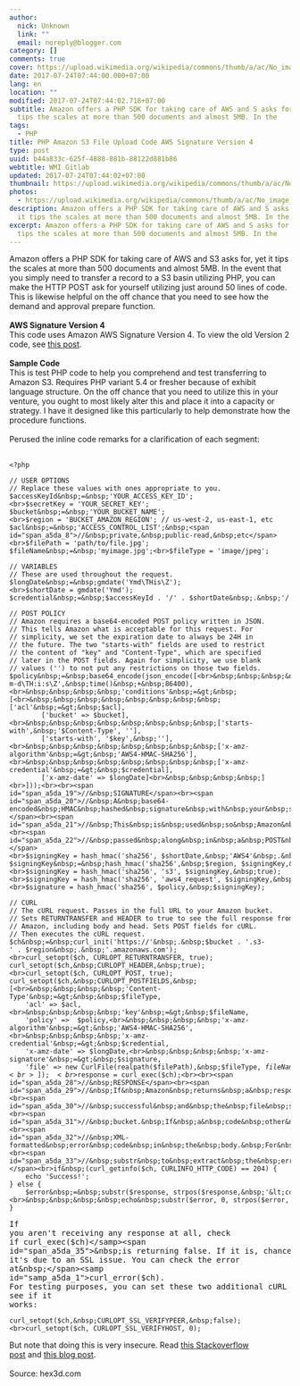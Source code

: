 ```yaml
---
author:
  nick: Unknown
  link: ""
  email: noreply@blogger.com
category: []
comments: true
cover: https://upload.wikimedia.org/wikipedia/commons/thumb/a/ac/No_image_available.svg/2048px-No_image_available.svg.png
date: 2017-07-24T07:44:00.000+07:00
lang: en
location: ""
modified: 2017-07-24T07:44:02.718+07:00
subtitle: Amazon offers a PHP SDK for taking care of AWS and S asks for, yet it
  tips the scales at more than 500 documents and almost 5MB. In the
tags:
  - PHP
title: PHP Amazon S3 File Upload Code AWS Signature Version 4
type: post
uuid: b44a833c-625f-4888-881b-88122d881b86
webtitle: WMI Gitlab
updated: 2017-07-24T07:44:02+07:00
thumbnail: https://upload.wikimedia.org/wikipedia/commons/thumb/a/ac/No_image_available.svg/2048px-No_image_available.svg.png
photos:
  - https://upload.wikimedia.org/wikipedia/commons/thumb/a/ac/No_image_available.svg/2048px-No_image_available.svg.png
description: Amazon offers a PHP SDK for taking care of AWS and S asks for, yet
  it tips the scales at more than 500 documents and almost 5MB. In the
excerpt: Amazon offers a PHP SDK for taking care of AWS and S asks for, yet it
  tips the scales at more than 500 documents and almost 5MB. In the
---
```


<span id="span_a5da_0">Amazon offers a PHP SDK for taking care of AWS and S3 asks for, yet it tips the scales at more than 500 documents and almost 5MB. In the event that you simply need to transfer a record to a S3 basin utilizing PHP, you can make the HTTP POST ask for yourself utilizing just around 50 lines of code. This is likewise helpful on the off chance that you need to see how the demand and approval prepare function.</span><br><br id="br_a5da_1"><b id="b_a5da_0">AWS Signature Version 4</b><br><span id="span_a5da_1">This code uses Amazon AWS Signature Version 4. To view the old Version 2 code, see&nbsp;</span><a href="https://www.h3xed.com/programming/simple-php-code-for-uploading-a-file-to-an-amazon-s3-bucket" id="a_a5da_0" rel="noopener noreferer nofollow">this post</a><span id="span_a5da_2">.</span><br><br id="br_a5da_4"><b id="b_a5da_1">Sample Code</b><br>This is test PHP code to help you comprehend and test transferring to Amazon S3. Requires PHP variant 5.4 or fresher because of exhibit language structure. On the off chance that you need to utilize this in your venture, you ought to most likely alter this and place it into a capacity or strategy. I have it designed like this particularly to help demonstrate how the procedure functions.<br><br>Perused the inline code remarks for a clarification of each segment:<br><br id="br_a5da_9"><pre><code id="code_a5da_0">&lt;?php<br><br><span id="span_a5da_5">//&nbsp;USER&nbsp;OPTIONS</span><br><span id="span_a5da_6">//&nbsp;Replace&nbsp;these&nbsp;values&nbsp;with&nbsp;ones&nbsp;appropriate&nbsp;to&nbsp;you.</span><br>$accessKeyId&nbsp;=&nbsp;'YOUR_ACCESS_KEY_ID';<br>$secretKey&nbsp;=&nbsp;'YOUR_SECRET_KEY';<br>$bucket&nbsp;=&nbsp;'YOUR_BUCKET_NAME';<br>$region&nbsp;=&nbsp;'BUCKET_AMAZON_REGION';&nbsp;<span id="span_a5da_7">//&nbsp;us-west-2,&nbsp;us-east-1,&nbsp;etc</span><br>$acl&nbsp;=&nbsp;'ACCESS_CONTROL_LIST';&nbsp;<span id="span_a5da_8">//&nbsp;private,&nbsp;public-read,&nbsp;etc</span><br>$filePath&nbsp;=&nbsp;'path/to/file.jpg';<br>$fileName&nbsp;=&nbsp;'myimage.jpg';<br>$fileType&nbsp;=&nbsp;'image/jpeg';<br><br><span id="span_a5da_9">//&nbsp;VARIABLES</span><br><span id="span_a5da_10">//&nbsp;These&nbsp;are&nbsp;used&nbsp;throughout&nbsp;the&nbsp;request.</span><br>$longDate&nbsp;=&nbsp;gmdate('Ymd\THis\Z');<br>$shortDate&nbsp;=&nbsp;gmdate('Ymd');<br>$credential&nbsp;=&nbsp;$accessKeyId&nbsp;.&nbsp;'/'&nbsp;.&nbsp;$shortDate&nbsp;.&nbsp;'/'&nbsp;.&nbsp;$region&nbsp;.&nbsp;'/s3/aws4_request';<br><br><span id="span_a5da_11">//&nbsp;POST&nbsp;POLICY</span><br><span id="span_a5da_12">//&nbsp;Amazon&nbsp;requires&nbsp;a&nbsp;base64-encoded&nbsp;POST&nbsp;policy&nbsp;written&nbsp;in&nbsp;JSON.</span><br><span id="span_a5da_13">//&nbsp;This&nbsp;tells&nbsp;Amazon&nbsp;what&nbsp;is&nbsp;acceptable&nbsp;for&nbsp;this&nbsp;request.&nbsp;For</span><br><span id="span_a5da_14">//&nbsp;simplicity,&nbsp;we&nbsp;set&nbsp;the&nbsp;expiration&nbsp;date&nbsp;to&nbsp;always&nbsp;be&nbsp;24H&nbsp;in&nbsp;</span><br><span id="span_a5da_15">//&nbsp;the&nbsp;future.&nbsp;The&nbsp;two&nbsp;"starts-with"&nbsp;fields&nbsp;are&nbsp;used&nbsp;to&nbsp;restrict</span><br><span id="span_a5da_16">//&nbsp;the&nbsp;content&nbsp;of&nbsp;"key"&nbsp;and&nbsp;"Content-Type",&nbsp;which&nbsp;are&nbsp;specified</span><br><span id="span_a5da_17">//&nbsp;later&nbsp;in&nbsp;the&nbsp;POST&nbsp;fields.&nbsp;Again&nbsp;for&nbsp;simplicity,&nbsp;we&nbsp;use&nbsp;blank</span><br><span id="span_a5da_18">//&nbsp;values&nbsp;('')&nbsp;to&nbsp;not&nbsp;put&nbsp;any&nbsp;restrictions&nbsp;on&nbsp;those&nbsp;two&nbsp;fields.</span><br>$policy&nbsp;=&nbsp;base64_encode(json_encode([<br>&nbsp;&nbsp;&nbsp;&nbsp;'expiration'&nbsp;=&gt;&nbsp;gmdate('Y-m-d\TH:i:s\Z',&nbsp;time()&nbsp;+&nbsp;86400),<br>&nbsp;&nbsp;&nbsp;&nbsp;'conditions'&nbsp;=&gt;&nbsp;[<br>&nbsp;&nbsp;&nbsp;&nbsp;&nbsp;&nbsp;&nbsp;&nbsp;['acl'&nbsp;=&gt;&nbsp;$acl],<br>&nbsp;&nbsp;&nbsp;&nbsp;&nbsp;&nbsp;&nbsp;&nbsp;['bucket'&nbsp;=&gt;&nbsp;$bucket],<br>&nbsp;&nbsp;&nbsp;&nbsp;&nbsp;&nbsp;&nbsp;&nbsp;['starts-with',&nbsp;'$Content-Type',&nbsp;''],<br>&nbsp;&nbsp;&nbsp;&nbsp;&nbsp;&nbsp;&nbsp;&nbsp;['starts-with',&nbsp;'$key',&nbsp;''],<br>&nbsp;&nbsp;&nbsp;&nbsp;&nbsp;&nbsp;&nbsp;&nbsp;['x-amz-algorithm'&nbsp;=&gt;&nbsp;'AWS4-HMAC-SHA256'],<br>&nbsp;&nbsp;&nbsp;&nbsp;&nbsp;&nbsp;&nbsp;&nbsp;['x-amz-credential'&nbsp;=&gt;&nbsp;$credential],<br>&nbsp;&nbsp;&nbsp;&nbsp;&nbsp;&nbsp;&nbsp;&nbsp;['x-amz-date'&nbsp;=&gt;&nbsp;$longDate]<br>&nbsp;&nbsp;&nbsp;&nbsp;]<br>]));<br><br><span id="span_a5da_19">//&nbsp;SIGNATURE</span><br><span id="span_a5da_20">//&nbsp;A&nbsp;base64-encoded&nbsp;HMAC&nbsp;hashed&nbsp;signature&nbsp;with&nbsp;your&nbsp;secret&nbsp;key.</span><br><span id="span_a5da_21">//&nbsp;This&nbsp;is&nbsp;used&nbsp;so&nbsp;Amazon&nbsp;can&nbsp;verify&nbsp;your&nbsp;request,&nbsp;and&nbsp;will&nbsp;be</span><br><span id="span_a5da_22">//&nbsp;passed&nbsp;along&nbsp;in&nbsp;a&nbsp;POST&nbsp;field&nbsp;later.</span><br>$signingKey&nbsp;=&nbsp;hash_hmac('sha256',&nbsp;$shortDate,&nbsp;'AWS4'&nbsp;.&nbsp;$secretKey,&nbsp;true);<br>$signingKey&nbsp;=&nbsp;hash_hmac('sha256',&nbsp;$region,&nbsp;$signingKey,&nbsp;true);<br>$signingKey&nbsp;=&nbsp;hash_hmac('sha256',&nbsp;'s3',&nbsp;$signingKey,&nbsp;true);<br>$signingKey&nbsp;=&nbsp;hash_hmac('sha256',&nbsp;'aws4_request',&nbsp;$signingKey,&nbsp;true);<br>$signature&nbsp;=&nbsp;hash_hmac('sha256',&nbsp;$policy,&nbsp;$signingKey);<br><br><span id="span_a5da_23">//&nbsp;CURL</span><br><span id="span_a5da_24">//&nbsp;The&nbsp;cURL&nbsp;request.&nbsp;Passes&nbsp;in&nbsp;the&nbsp;full&nbsp;URL&nbsp;to&nbsp;your&nbsp;Amazon&nbsp;bucket.</span><br><span id="span_a5da_25">//&nbsp;Sets&nbsp;RETURNTRANSFER&nbsp;and&nbsp;HEADER&nbsp;to&nbsp;true&nbsp;to&nbsp;see&nbsp;the&nbsp;full&nbsp;response&nbsp;from</span><br><span id="span_a5da_26">//&nbsp;Amazon,&nbsp;including&nbsp;body&nbsp;and&nbsp;head.&nbsp;Sets&nbsp;POST&nbsp;fields&nbsp;for&nbsp;cURL.</span><br><span id="span_a5da_27">//&nbsp;Then&nbsp;executes&nbsp;the&nbsp;cURL&nbsp;request.</span><br>$ch&nbsp;=&nbsp;curl_init('https://'&nbsp;.&nbsp;$bucket&nbsp;.&nbsp;'.s3-'&nbsp;.&nbsp;$region&nbsp;.&nbsp;'.amazonaws.com');<br>curl_setopt($ch,&nbsp;CURLOPT_RETURNTRANSFER,&nbsp;true);<br>curl_setopt($ch,&nbsp;CURLOPT_HEADER,&nbsp;true);<br>curl_setopt($ch,&nbsp;CURLOPT_POST,&nbsp;true);<br>curl_setopt($ch,&nbsp;CURLOPT_POSTFIELDS,&nbsp;[<br>&nbsp;&nbsp;&nbsp;&nbsp;'Content-Type'&nbsp;=&gt;&nbsp;&nbsp;$fileType,<br>&nbsp;&nbsp;&nbsp;&nbsp;'acl'&nbsp;=&gt;&nbsp;$acl,<br>&nbsp;&nbsp;&nbsp;&nbsp;'key'&nbsp;=&gt;&nbsp;$fileName,<br>&nbsp;&nbsp;&nbsp;&nbsp;'policy'&nbsp;=&gt;&nbsp;&nbsp;$policy,<br>&nbsp;&nbsp;&nbsp;&nbsp;'x-amz-algorithm'&nbsp;=&gt;&nbsp;'AWS4-HMAC-SHA256',<br>&nbsp;&nbsp;&nbsp;&nbsp;'x-amz-credential'&nbsp;=&gt;&nbsp;$credential,<br>&nbsp;&nbsp;&nbsp;&nbsp;'x-amz-date'&nbsp;=&gt;&nbsp;$longDate,<br>&nbsp;&nbsp;&nbsp;&nbsp;'x-amz-signature'&nbsp;=&gt;&nbsp;$signature,<br>&nbsp;&nbsp;&nbsp;&nbsp;'file'&nbsp;=&gt;&nbsp;new&nbsp;CurlFile(realpath($filePath),&nbsp;$fileType,&nbsp;$fileName)<br>]);<br>$response&nbsp;=&nbsp;curl_exec($ch);<br><br><span id="span_a5da_28">//&nbsp;RESPONSE</span><br><span id="span_a5da_29">//&nbsp;If&nbsp;Amazon&nbsp;returns&nbsp;a&nbsp;response&nbsp;code&nbsp;of&nbsp;204,&nbsp;the&nbsp;request&nbsp;was</span><br><span id="span_a5da_30">//&nbsp;successful&nbsp;and&nbsp;the&nbsp;file&nbsp;should&nbsp;be&nbsp;sitting&nbsp;in&nbsp;your&nbsp;Amazon&nbsp;S3</span><br><span id="span_a5da_31">//&nbsp;bucket.&nbsp;If&nbsp;a&nbsp;code&nbsp;other&nbsp;than&nbsp;204&nbsp;is&nbsp;returned,&nbsp;there&nbsp;will&nbsp;be&nbsp;an</span><br><span id="span_a5da_32">//&nbsp;XML-formatted&nbsp;error&nbsp;code&nbsp;in&nbsp;the&nbsp;body.&nbsp;For&nbsp;simplicity,&nbsp;we&nbsp;use</span><br><span id="span_a5da_33">//&nbsp;substr&nbsp;to&nbsp;extract&nbsp;the&nbsp;error&nbsp;code&nbsp;and&nbsp;output&nbsp;it.</span><br>if&nbsp;(curl_getinfo($ch,&nbsp;CURLINFO_HTTP_CODE)&nbsp;==&nbsp;204)&nbsp;{<br>&nbsp;&nbsp;&nbsp;&nbsp;echo&nbsp;'Success!';<br>}&nbsp;else&nbsp;{<br>&nbsp;&nbsp;&nbsp;&nbsp;$error&nbsp;=&nbsp;substr($response,&nbsp;strpos($response,&nbsp;'&lt;code&gt;')&nbsp;+&nbsp;6);<br>&nbsp;&nbsp;&nbsp;&nbsp;echo&nbsp;substr($error,&nbsp;0,&nbsp;strpos($error,&nbsp;'&lt;/code&gt;'));<br>}</code></pre><pre><span id="span_a5da_34">If you aren't receiving any response at all, check if&nbsp;</span><samp id="samp_a5da_0">curl_exec($ch)</samp><span id="span_a5da_35">&nbsp;is returning false. If it is, chances are it's due to an SSL issue. You can check the error at&nbsp;</span><samp id="samp_a5da_1">curl_error($ch)</samp><span id="span_a5da_36">. For testing purposes, you can set these two additional cURL options and see if it works:</span></pre><pre><code id="code_a5da_1">curl_setopt($ch,&nbsp;CURLOPT_SSL_VERIFYPEER,&nbsp;false);<br>curl_setopt($ch,&nbsp;CURLOPT_SSL_VERIFYHOST,&nbsp;0);</code></pre><span id="span_a5da_37">But note that doing this is very insecure. Read&nbsp;</span><a href="http://stackoverflow.com/questions/21195530/does-turning-off-curlopt-ssl-verifypeer-in-curl-make-transmission-insecure" id="a_a5da_1" target="_blank" rel="noopener noreferer nofollow">this Stackoverflow post</a><span id="span_a5da_38">&nbsp;and&nbsp;</span><a href="http://unitstep.net/blog/2009/05/05/using-curl-in-php-to-access-https-ssltls-protected-sites/" id="a_a5da_2" target="_blank" rel="noopener noreferer nofollow">this blog post</a><span id="span_a5da_39">.</span><br><br>Source: hex3d.com